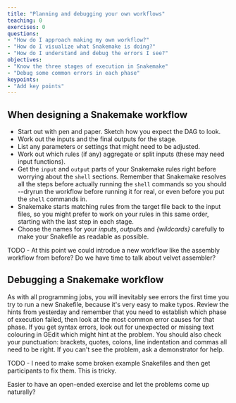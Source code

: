 ```yaml
---
title: "Planning and debugging your own workflows"
teaching: 0
exercises: 0
questions:
- "How do I approach making my own workflow?"
- "How do I visualize what Snakemake is doing?"
- "How do I understand and debug the errors I see?"
objectives:
- "Know the three stages of execution in Snakemake"
- "Debug some common errors in each phase"
keypoints:
- "Add key points"
---
```


## When designing a Snakemake workflow

* Start out with pen and paper. Sketch how you expect the DAG to look.
* Work out the inputs and the final outputs for the stage.
* List any parameters or settings that might need to be adjusted.
* Work out which rules (if any) aggregate or split inputs (these may need input functions).
* Get the `input` and `output` parts of your Snakemake rules right before worrying about the `shell` sections.
  Remember that Snakemake resolves all the steps before actually running the `shell` commands so you should
  --dryrun the workflow before running it for real, or even before you put the `shell` commands in.
* Snakemake starts matching rules from the target file back to the input files, so you might prefer to work
  on your rules in this same order, starting with the last step in each stage.
* Choose the names for your *input*s, *output*s and *{wildcards}* carefully to make your Snakefile as readable
  as possible.

TODO - At this point we could introdue a new workflow like the assembly workflow from before? Do we have time to talk
about velvet assembler?

## Debugging a Snakemake workflow

As with all programming jobs, you will inevitably see errors the first time you try to run a new Snakefile,
because it's very easy to make typos. Review the hints from yesterday and remember that you need to establish
which phase of execution failed, then look at the most common error causes for that phase.  If you get syntax
errors, look out for unexpected or missing text colouring in GEdit which might hint at the problem.
You should also check your punctuation: brackets, quotes, colons, line indentation and commas all need to be right.
If you can't see the problem, ask a demonstrator for help.

TODO - I need to make some broken example Snakefiles and then get participants to fix them. This is tricky.

Easier to have an open-ended exercise and let the problems come up naturally?

